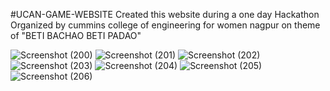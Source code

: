  #UCAN-GAME-WEBSITE
Created this website during a one day Hackathon Organized by cummins college of engineering for women nagpur on theme of "BETI BACHAO BETI PADAO"

![Screenshot (200)](https://github.com/Aqs31/UCAN-GAME-WEBSITE/assets/88832346/f06d9d8d-ca0e-46e4-b96a-2986e190453c)
![Screenshot (201)](https://github.com/Aqs31/UCAN-GAME-WEBSITE/assets/88832346/ec31d9bb-8928-4dcc-8670-98b652ff71d6)
![Screenshot (202)](https://github.com/Aqs31/UCAN-GAME-WEBSITE/assets/88832346/3dd50e0f-2408-46cc-b943-8755d4062f2b)
![Screenshot (203)](https://github.com/Aqs31/UCAN-GAME-WEBSITE/assets/88832346/17023d2c-b956-4916-a2c8-16a5158cb142)
![Screenshot (204)](https://github.com/Aqs31/UCAN-GAME-WEBSITE/assets/88832346/88fa8ed6-505c-4c1e-8c0e-e7cc5e406bc5)
![Screenshot (205)](https://github.com/Aqs31/UCAN-GAME-WEBSITE/assets/88832346/98e097bb-bf7a-4ff9-bad9-7cefeaecdcdb)
![Screenshot (206)](https://github.com/Aqs31/UCAN-GAME-WEBSITE/assets/88832346/a0d8d2f9-40c9-45b1-b652-4169d7f068cc)






